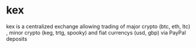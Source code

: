 # kex
kex is a centralized exchange allowing trading of major crypto (btc, eth, ltc) , minor crypto (keg, trtg, spooky) and fiat currencys (usd, gbp) via PayPal deposits
